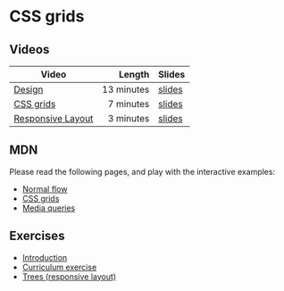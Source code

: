 # CSS grids

## Videos

| Video | Length | Slides |
|-------|-------:|--------|
| [Design](https://web.microsoftstream.com/video/ef9e9dcf-f9b8-4bcf-8ac6-f8608514cc22) | 13 minutes | [slides](https://uob-my.sharepoint.com/:b:/g/personal/me17847_bristol_ac_uk/EUlNRBt92L9MmCs7UUPFCnsBfrW30OIZiFGjrzvBEdPAGQ?e=FmmJEW) |
| [CSS grids](https://web.microsoftstream.com/video/93c2a47c-5fd4-432d-9f93-71e7181fd104) | 7 minutes | [slides](https://uob-my.sharepoint.com/:b:/g/personal/me17847_bristol_ac_uk/EbxgG7O3lb1MoSgwQuUMDZ8B8WBnR0ZyiBD0Q1hQk9P9eg?e=ks2kqT) |
| [Responsive Layout](https://web.microsoftstream.com/video/d2099c95-eef3-474e-9ae8-4f5a84521d18) | 3 minutes | [slides](https://uob-my.sharepoint.com/:b:/g/personal/me17847_bristol_ac_uk/Ebvt4NOYIGtHvJDTNsbXK4kBzon6XArErDCWxs74DzyNgA?e=jJRS8E) |

## MDN

Please read the following pages, and play with the interactive examples:

  - [Normal flow](https://developer.mozilla.org/en-US/docs/Learn/CSS/CSS_layout/Normal_Flow)
  - [CSS grids](https://developer.mozilla.org/en-US/docs/Learn/CSS/CSS_layout/Grids)
  - [Media queries](https://developer.mozilla.org/en-US/docs/Learn/CSS/CSS_layout/Media_queries)

## Exercises

  - [Introduction](./intro.md)
  - [Curriculum exercise](./curriculum.md)
  - [Trees (responsive layout)](./trees.md)
